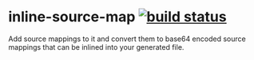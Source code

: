 # inline-source-map [![build status](https://secure.travis-ci.org/thlorenz/inline-source-map.png)](http://travis-ci.org/thlorenz/inline-source-map)

Add source mappings to it and convert them to base64 encoded source mappings that can be inlined into your generated file.
